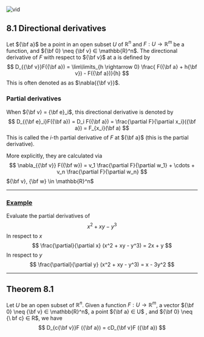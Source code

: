 ![vid](https://www.youtube.com/watch?v=N_ZRcLheNv0&ab_channel=KhanAcademy)
## 8.1 Directional derivatives
Let ${\bf a}$  be a point in an open subset $U$ of $\mathbb{R}^n$ and $F : U → \mathbb{R}^m$ be a function, and ${\bf 0} \neq {\bf v} ∈ \mathbb{R}^n$. The directional derivative of $F$ with respect to ${\bf v}$ at a is defined by
$$
D_{{\bf v}}F({\bf a}) = \lim\limits_{h \rightarrow 0} \frac{ F({\bf a} + h{\bf v}) - F({\bf a})}{h}
$$
This is often denoted as as $\nabla{{\bf v}}$. 
### Partial derivatives
When ${\bf v} = {\bf e}_i$, this directional derivative is denoted by 
$$
D_{{\bf e}_i}F({\bf a}) = D_i F({\bf a}) = \frac{\partial F}{\partial x_i}({\bf a}) = F_{x_i}(\bf a)
$$
This is called the $i$-th partial derivative of $F$ at ${\bf a}$ (this is the partial derivative).

More explicitly, they are calculated via
$$
\nabla_{{\bf v}} F({\bf w}) = v_1 \frac{\partial F}{\partial w_1} + \cdots + v_n \frac{\partial F}{\partial w_n}
$$
${\bf v}, {\bf w} \in \mathbb{R}^n$ 
***
### [Example](https://www.youtube.com/watch?v=AXqhWeUEtQU&ab_channel=KhanAcademy)
Evaluate the partial derivatives of
$$
x^2 + xy - y^3
$$
In respect to $x$
$$
\frac{\partial}{\partial x} (x^2 + xy - y^3) = 2x + y
$$
In respect to $y$
$$
\frac{\partial}{\partial y} (x^2 + xy - y^3) = x - 3y^2
$$
***
## Theorem 8.1
Let $U$ be an open subset of $\mathbb{R}^n$. Given a function $F : U → \mathbb{R}^m$, a vector ${\bf 0} \neq {\bf v} ∈ \mathbb{R}^n$, a point ${\bf a} ∈ U$ , and ${\bf 0} \neq {\ bf c} ∈ R$, we have 
$$
D_{c{\bf v}}F ({\bf a}) = cD_{\bf v}F ({\bf a})
$$